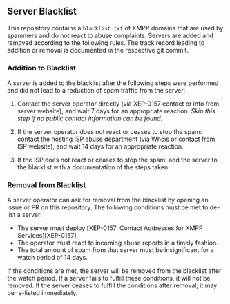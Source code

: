 ## Server Blacklist

This repository contains a `blacklist.txt` of XMPP domains that are used by
spammers and do not react to abuse complaints. Servers are added and removed
according to the following rules. The track record leading to addition or
removal is documented in the respective git commit.

### Addition to Blacklist

A server is added to the blacklist after the following steps were performed
and did not lead to a reduction of spam traffic from the server:

1. Contact the server operator directly (via XEP-0157 contact or info from
   server website), and wait 7 days for an appropriate reaction. *Skip this
   step if no public contact information can be found.*

2. If the server operator does not react or ceases to stop the spam: contact
   the hosting ISP abuse department (via Whois or contact from ISP website),
   and wait 14 days for an appropriate reaction.

3. If the ISP does not react or ceases to stop the spam: add the server to the
   blacklist with a documentation of the steps taken.

### Removal from Blacklist

A server operator can ask for removal from the blacklist by opening an issue
or PR on this repository. The following conditions must be met to de-list a
server:

* The server must deploy
  [XEP-0157: Contact Addresses for XMPP Services][XEP-0157].
* The operator must react to incoming abuse reports in a timely fashion.
* The total amount of spam from that server must be insignificant for a watch
  period of 14 days.

If the conditions are met, the server will be removed from the blacklist after
the watch period. If a server fails to fulfill these conditions, it will not
be removed. If the server ceases to fulfill the conditions after removal, it
may be re-listed immediately.


